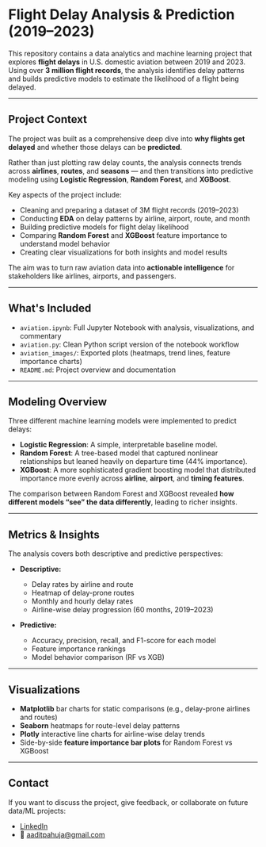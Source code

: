 # Flight Delay Analysis & Prediction (2019–2023)

This repository contains a data analytics and machine learning project that explores **flight delays** in U.S. domestic aviation between 2019 and 2023. Using over **3 million flight records**, the analysis identifies delay patterns and builds predictive models to estimate the likelihood of a flight being delayed.

---

## Project Context

The project was built as a comprehensive deep dive into **why flights get delayed** and whether those delays can be **predicted**.  

Rather than just plotting raw delay counts, the analysis connects trends across **airlines**, **routes**, and **seasons** — and then transitions into predictive modeling using **Logistic Regression**, **Random Forest**, and **XGBoost**.

Key aspects of the project include:

- Cleaning and preparing a dataset of 3M flight records (2019–2023)  
- Conducting **EDA** on delay patterns by airline, airport, route, and month  
- Building predictive models for flight delay likelihood  
- Comparing **Random Forest** and **XGBoost** feature importance to understand model behavior  
- Creating clear visualizations for both insights and model results  

The aim was to turn raw aviation data into **actionable intelligence** for stakeholders like airlines, airports, and passengers.

---

## What's Included

- `aviation.ipynb`: Full Jupyter Notebook with analysis, visualizations, and commentary  
- `aviation.py`: Clean Python script version of the notebook workflow  
- `aviation_images/`: Exported plots (heatmaps, trend lines, feature importance charts)  
- `README.md`: Project overview and documentation  

---

## Modeling Overview

Three different machine learning models were implemented to predict delays:

- **Logistic Regression**: A simple, interpretable baseline model.  
- **Random Forest**: A tree-based model that captured nonlinear relationships but leaned heavily on departure time (44% importance).  
- **XGBoost**: A more sophisticated gradient boosting model that distributed importance more evenly across **airline**, **airport**, and **timing features**.

The comparison between Random Forest and XGBoost revealed **how different models “see” the data differently**, leading to richer insights.

---

## Metrics & Insights

The analysis covers both descriptive and predictive perspectives:

- **Descriptive:**  
  - Delay rates by airline and route  
  - Heatmap of delay-prone routes
  - Monthly and hourly delay rates
  - Airline-wise delay progression (60 months, 2019–2023)

- **Predictive:**  
  - Accuracy, precision, recall, and F1-score for each model  
  - Feature importance rankings  
  - Model behavior comparison (RF vs XGB)

---

## Visualizations

- **Matplotlib** bar charts for static comparisons (e.g., delay-prone airlines and routes)  
- **Seaborn** heatmaps for route-level delay patterns  
- **Plotly** interactive line charts for airline-wise delay trends  
- Side-by-side **feature importance bar plots** for Random Forest vs XGBoost  

---

## Contact

If you want to discuss the project, give feedback, or collaborate on future data/ML projects:  

- [LinkedIn](https://www.linkedin.com/in/aaditpahuja)  
- 📧 aaditpahuja@gmail.com
